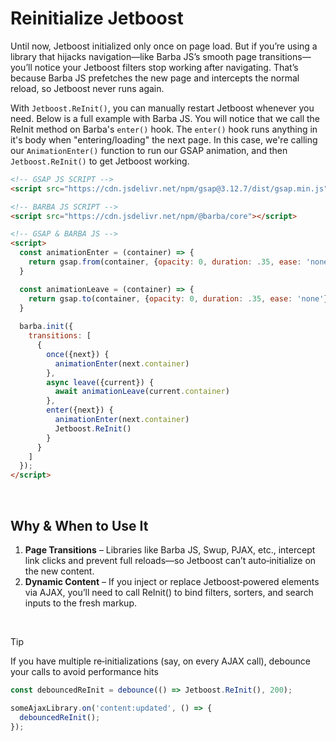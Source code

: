 # Reinitialize Jetboost
Until now, Jetboost initialized only once on page load. But if you’re using a library that hijacks navigation—like Barba JS’s smooth page transitions—you’ll notice your Jetboost filters stop working after navigating. That’s because Barba JS prefetches the new page and intercepts the normal reload, so Jetboost never runs again.

With `Jetboost.ReInit()`, you can manually restart Jetboost whenever you need. Below is a full example with Barba JS. You will notice that we call the ReInit method on Barba's `enter()` hook. The `enter()` hook runs anything in it's body when "entering/loading" the next page. In this case, we're calling our `AnimationEnter()` function to run our GSAP animation, and then `Jetboost.ReInit()` to get Jetboost working.

```html
<!-- GSAP JS SCRIPT -->
<script src="https://cdn.jsdelivr.net/npm/gsap@3.12.7/dist/gsap.min.js"></script>

<!-- BARBA JS SCRIPT -->
<script src="https://cdn.jsdelivr.net/npm/@barba/core"></script>

<!-- GSAP & BARBA JS -->
<script>
  const animationEnter = (container) => {
    return gsap.from(container, {opacity: 0, duration: .35, ease: 'none'})
  }

  const animationLeave = (container) => {
    return gsap.to(container, {opacity: 0, duration: .35, ease: 'none'})
  }
  
  barba.init({
    transitions: [
      {
        once({next}) {
          animationEnter(next.container)
        },
        async leave({current}) {
          await animationLeave(current.container)
        },
        enter({next}) {
          animationEnter(next.container)
          Jetboost.ReInit()
        }
      }
    ]
  });
</script>
```


<br>

## Why & When to Use It
1. **Page Transitions** – Libraries like Barba JS, Swup, PJAX, etc., intercept link clicks and prevent full reloads—so Jetboost can’t auto‑initialize on the new content.
2. **Dynamic Content** – If you inject or replace Jetboost‑powered elements via AJAX, you’ll need to call ReInit() to bind filters, sorters, and search inputs to the fresh markup.

<br>

> [!TIP]
> If you have multiple re‑initializations (say, on every AJAX call), debounce your calls to avoid performance hits

```js
const debouncedReInit = debounce(() => Jetboost.ReInit(), 200);

someAjaxLibrary.on('content:updated', () => {
  debouncedReInit();
});
```
